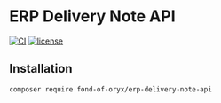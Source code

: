 # ERP Delivery Note API
[![CI](https://github.com/fond-of-oryx/erp-delivery-note-api/actions/workflows/main.yml/badge.svg)](https://github.com/fond-of-oryx/erp-delivery-note-api/actions/workflows/main.yml)
[![license](https://img.shields.io/github/license/fond-of-oryx/erp-delivery-note-api.svg)](https://packagist.org/packages/fond-of-oryx/erp-delivery-note-api)

## Installation

```
composer require fond-of-oryx/erp-delivery-note-api
```
